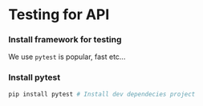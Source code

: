 # Testing for API

### Install framework for testing

We use `pytest` is popular, fast etc...

### Install pytest

```sh
pip install pytest # Install dev dependecies project
```
